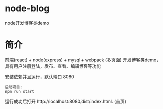 # node-blog
node开发博客类demo

# 简介
前端(react) + node(express) + mysql + webpack (多页面) 开发博客类demo，具有用户注册登陆，发布、查看、编辑博客等功能

安装依赖并且运行，默认端口  8080

```
启动项目：
npm run start
```

运行成功后打开 http://localhost:8080/dist/index.html. (首页)
